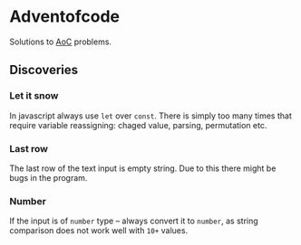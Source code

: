 # Adventofcode

Solutions to [AoC][aoc] problems.

## Discoveries

### Let it snow

In javascript always use `let` over `const`. There is simply too many times that require variable reassigning:
chaged value, parsing, permutation etc.

### Last row

The last row of the text input is empty string. Due to this there might be bugs in the program.

### Number

If the input is of `number` type – always convert it to `number`, as string comparison does not work well with `10+` values.

[aoc]: https://adventofcode.com/
